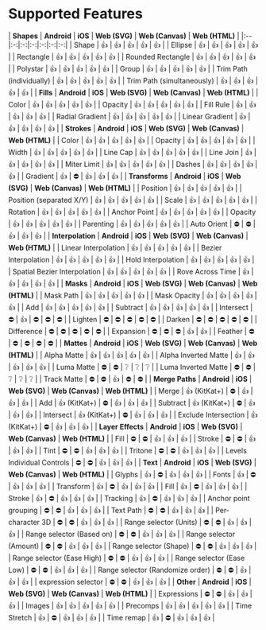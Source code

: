 # Supported Features

| **Shapes** | **Android** | **iOS** | **Web (SVG)** | **Web (Canvas)** | **Web (HTML)** |
|:--|:-:|:-:|:-:|:-:|:-:|:-:|
| Shape |                         👍 | 👍 | 👍 | 👍 | 👍 |
| Ellipse |                       👍 | 👍 | 👍 | 👍 | 👍 |
| Rectangle |                     👍 | 👍 | 👍 | 👍 | 👍 |
| Rounded Rectangle |             👍 | 👍 | 👍 | 👍 | 👍 |
| Polystar |                      👍 | 👍 | 👍 | 👍 | 👍 |
| Group |                         👍 | 👍 | 👍 | 👍 | 👍 |
| Trim Path (individually) |      👍 | 👍 | 👍 | 👍 | 👍 |
| Trim Path (simultaneously) |    👍 | 👍 | 👍 | 👍 | 👍 |
| **Fills** | **Android** | **iOS** | **Web (SVG)** | **Web (Canvas)** | **Web (HTML)** |
| Color |                         👍 | 👍 | 👍 | 👍 | 👍 |
| Opacity |                       👍 | 👍 | 👍 | 👍 | 👍 |
| Fill Rule |                     👍 | 👍 | 👍 | 👍 | 👍 |
| Radial Gradient |               👍 | 👍 | 👍 | 👍 | 👍 |
| Linear Gradient |               👍 | 👍 | 👍 | 👍 | 👍 |
| **Strokes** | **Android** | **iOS** | **Web (SVG)** | **Web (Canvas)** | **Web (HTML)** |
| Color |                         👍 | 👍 | 👍 | 👍 | 👍 |
| Opacity |                       👍 | 👍 | 👍 | 👍 | 👍 |
| Width |                         👍 | 👍 | 👍 | 👍 | 👍 |
| Line Cap |                      👍 | 👍 | 👍 | 👍 | 👍 |
| Line Join |                     👍 | 👍 | 👍 | 👍 | 👍 |
| Miter Limit |                   👍 | 👍 | 👍 | 👍 | 👍 |
| Dashes |                        👍 | 👍 | 👍 | 👍 | 👍 |
| Gradient |                      👍 | ️️️️️️️️⛔️ | 👍 | 👍 | 👍 |
| **Transforms** | **Android** | **iOS** | **Web (SVG)** | **Web (Canvas)** | **Web (HTML)** |
| Position |                      👍 | 👍 | 👍 | 👍 | 👍 |
| Position (separated X/Y) |      👍 | 👍 | 👍 | 👍 | 👍 |
| Scale |                         👍 | 👍 | 👍 | 👍 | 👍 |
| Rotation |                      👍 | 👍 | 👍 | 👍 | 👍 |
| Anchor Point |                  👍 | 👍 | 👍 | 👍 | 👍 |
| Opacity |                       👍 | 👍 | 👍 | 👍 | 👍 |
| Parenting |                     👍 | 👍 | 👍 | 👍 | 👍 |
| Auto Orient |                   ⛔️ | ⛔️ | 👍 | 👍 | 👍 |
| **Interpolation** | **Android** | **iOS** | **Web (SVG)** | **Web (Canvas)** | **Web (HTML)** |
| Linear Interpolation |          👍 | 👍 | 👍 | 👍 | 👍 |
| Bezier Interpolation |          👍 | 👍 | 👍 | 👍 | 👍 |
| Hold Interpolation |            👍 | 👍 | 👍 | 👍 | 👍 |
| Spatial Bezier Interpolation |  👍 | 👍 | 👍 | 👍 | 👍 |
| Rove Across Time |              👍 | 👍 | 👍 | 👍 | 👍 |
| **Masks** | **Android** | **iOS** | **Web (SVG)** | **Web (Canvas)** | **Web (HTML)** |
| Mask Path |                     👍 | 👍 | 👍 | 👍 | 👍 |
| Mask Opacity |                  👍 | 👍 | 👍 | 👍 | 👍 |
| Add |                           👍 | 👍 | 👍 | 👍 | 👍 |
| Subtract |                      👍 | 👍 | 👍 | 👍 | 👍 |
| Intersect |                     ⛔️ | 👍 | ️⛔ | ⛔ | ⛔ |
| Lighten |                       ⛔️ | ⛔️ | ⛔️ | ⛔ | ⛔ |
| Darken |                        ⛔️ | ⛔️ | ⛔️ | ⛔ | ⛔ |
| Difference |                    ⛔️ | ⛔️ | ⛔️ | ⛔ | ⛔ |
| Expansion |                     ⛔️ | ⛔️ | ⛔️ | 👍 | 👍 |
| Feather |                       ⛔️ | ⛔️ | ⛔️ | ⛔ | ⛔ |
| **Mattes** | **Android** | **iOS** | **Web (SVG)** | **Web (Canvas)** | **Web (HTML)** |
| Alpha Matte |                   👍 | 👍 | 👍 | 👍 | 👍 |
| Alpha Inverted Matte |          👍 | 👍 | 👍 | 👍 | 👍 |
| Luma Matte |                    ⛔️ | ⛔️ | ❔ | ❔ | ❔ |
| Luma Inverted Matte |           ⛔️ | ⛔️ | ❔ | ❔ | ❔ |
| Track Matte |                   ⛔️ | ⛔️ | 👍 | ⛔️ | ⛔ |
| **Merge Paths** | **Android** | **iOS** | **Web (SVG)** | **Web (Canvas)** | **Web (HTML)** |
| Merge |                         👍 (KitKat+) | ⛔ | 👍 | 👍 | 👍 |
| Add |                           👍 (KitKat+) | ⛔ | 👍 | 👍 | 👍 |
| Subtract |                      👍 (KitKat+) | ⛔ | 👍 | 👍 | 👍 |
| Intersect |                     👍 (KitKat+) | ⛔ | 👍 | 👍 | 👍 |
| Exclude Intersection |          👍 (KitKat+) | ⛔ | 👍 | 👍 | 👍 |
| **Layer Effects** | **Android** | **iOS** | **Web (SVG)** | **Web (Canvas)** | **Web (HTML)** |
| Fill |                          ⛔️ | ⛔️ | 👍 | 👍 | 👍 |
| Stroke |                        ⛔️ | ⛔️ | 👍 | 👍 | 👍 |
| Tint |                          ⛔️ | ⛔️ | 👍 | 👍 | 👍 |
| Tritone |                       ⛔️ | ⛔️ | 👍 | 👍 | 👍 |
| Levels Individual Controls |    ⛔️ | ⛔️ | 👍 | 👍 | 👍 |
| **Text** | **Android** | **iOS** | **Web (SVG)** | **Web (Canvas)** | **Web (HTML)** |
| Glyphs |                        👍 | ⛔️ | 👍 | 👍 | 👍 |
| Fonts |                         👍 | ⛔️ | 👍 | 👍 | 👍 |
| Transform |                     👍 | ⛔️ | 👍 | 👍 | 👍 |
| Fill |                          👍 | ⛔️ | 👍 | 👍 | 👍 |
| Stroke |                        👍 | ⛔️ | 👍 | 👍 | 👍 |
| Tracking |                      👍 | ⛔️ | 👍 | 👍 | 👍 |
| Anchor point grouping |         ⛔️ | ⛔️ | 👍 | 👍 | 👍 |
| Text Path |                     ⛔ | ⛔️ | 👍 | 👍 | 👍 |
| Per-character 3D |              ⛔ | ⛔️ | 👍 | 👍 | 👍 |
| Range selector (Units) |        ⛔ | ⛔️ | 👍 | 👍 | 👍 |
| Range selector (Based on) |     ⛔ | ⛔️ | 👍 | 👍 | 👍 |
| Range selector (Amount) |       ⛔ | ⛔️ | 👍 | 👍 | 👍 |
| Range selector (Shape) |        ⛔ | ⛔️ | 👍 | 👍 | 👍 |
| Range selector (Ease High) |    ⛔ | ⛔️ | 👍 | 👍 | 👍 |
| Range selector (Ease Low) |     ⛔ | ⛔️ | 👍 | 👍 | 👍 |
| Range selector (Randomize order) | ⛔ | ⛔️ | 👍 | 👍 | 👍 |
| expression selector |           ⛔ | ⛔️ | 👍 | 👍 | 👍 |
| **Other** | **Android** | **iOS** | **Web (SVG)** | **Web (Canvas)** | **Web (HTML)** |
| Expressions |                   ⛔️ | ⛔️ | 👍 | 👍 | 👍 |
| Images |                        👍 | 👍 | 👍 | 👍 | 👍 |
| Precomps |                      👍 | 👍 | 👍 | 👍 | 👍 |
| Time Stretch |                  👍 | ⛔️ | 👍 | 👍 | 👍 |
| Time remap |                    👍 | ⛔️ | 👍 | 👍 | 👍 |
